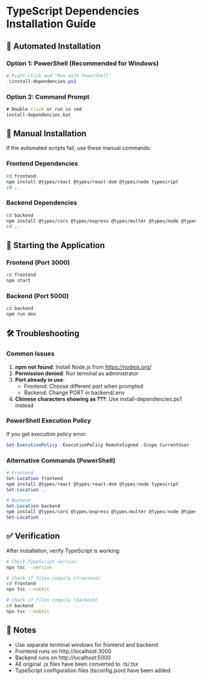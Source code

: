 # TypeScript Dependencies Installation Guide

## 🚀 Automated Installation

### Option 1: PowerShell (Recommended for Windows)
```powershell
# Right-click and "Run with PowerShell"
.\install-dependencies.ps1
```

### Option 2: Command Prompt
```cmd
# Double-click or run in cmd
install-dependencies.bat
```

## 🔧 Manual Installation

If the automated scripts fail, use these manual commands:

### Frontend Dependencies
```bash
cd frontend
npm install @types/react @types/react-dom @types/node typescript
cd ..
```

### Backend Dependencies
```bash
cd backend
npm install @types/cors @types/express @types/multer @types/node @types/papaparse ts-node typescript
cd ..
```

## 🎯 Starting the Application

### Frontend (Port 3000)
```bash
cd frontend
npm start
```

### Backend (Port 5000)
```bash
cd backend
npm run dev
```

## 🛠️ Troubleshooting

### Common Issues

1. **npm not found**: Install Node.js from https://nodejs.org/
2. **Permission denied**: Run terminal as administrator
3. **Port already in use**: 
   - Frontend: Choose different port when prompted
   - Backend: Change PORT in backend/.env
4. **Chinese characters showing as ???**: Use install-dependencies.ps1 instead

### PowerShell Execution Policy
If you get execution policy error:
```powershell
Set-ExecutionPolicy -ExecutionPolicy RemoteSigned -Scope CurrentUser
```

### Alternative Commands (PowerShell)
```powershell
# Frontend
Set-Location frontend
npm install @types/react @types/react-dom @types/node typescript
Set-Location ..

# Backend
Set-Location backend
npm install @types/cors @types/express @types/multer @types/node @types/papaparse ts-node typescript
Set-Location ..
```

## ✅ Verification

After installation, verify TypeScript is working:

```bash
# Check TypeScript version
npx tsc --version

# Check if files compile (frontend)
cd frontend
npx tsc --noEmit

# Check if files compile (backend)
cd backend
npx tsc --noEmit
```

## 📝 Notes

- Use separate terminal windows for frontend and backend
- Frontend runs on http://localhost:3000
- Backend runs on http://localhost:5000
- All original .js files have been converted to .ts/.tsx
- TypeScript configuration files (tsconfig.json) have been added 